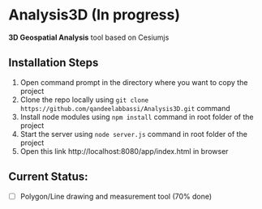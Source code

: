 # Analysis3D (In progress)
**3D Geospatial Analysis** tool based on Cesiumjs

## Installation Steps
1. Open command prompt in the directory where you want to copy the project
2. Clone the repo locally using `git clone https://github.com/qandeelabbassi/Analysis3D.git` command
3. Install node modules using `npm install` command in root folder of the project
4. Start the server using `node server.js` command in root folder of the project
5. Open this link http://localhost:8080/app/index.html in browser

## Current Status:
* [ ] Polygon/Line drawing and measurement tool (70% done)
